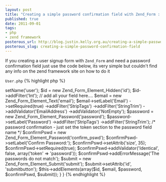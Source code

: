 ```yaml
--- 
layout: post
title: "Creating a simple password confirmation field with Zend_Form : How to"
published: true
date: 2011-09-01
tags: 
- php
- zend framework
posterous_url: http://blog.justin.kelly.org.au/creating-a-simple-password-confirmation-field
posterous_slug: creating-a-simple-password-confirmation-field
---
```

If you creating a user signup form with `Zend_Form` and need a password confirmation field just use the code below, its very simple but couldn't find any info on the zend framework site on how to do it

`User.php`
{% highlight php %}
<?php
 
class Application_Form_User extends Zend_Form
{
 
    public function init()
    {
        /* Form Elements & Other Definitions Here ... */
 
        $this->setName('user');
        $id = new Zend_Form_Element_Hidden('id');
        $id->addFilter('Int');
        // add all your field here....
 
        $email = new Zend_Form_Element_Text('email');
        $email->setLabel('Email')
            ->setRequired(true)
            ->addFilter('StripTags')
            ->addFilter('StringTrim')
            ->addValidator('EmailAddress')
            ->addValidator('NotEmpty');
 
        $password = new Zend_Form_Element_Password('password');
        $password->setLabel('Password')
            ->addFilter('StripTags')
            ->addFilter('StringTrim');
 
        /* password confirmation - just set the token section to the password field name */
        $confirmPswd = new Zend_Form_Element_Password('confirm_pswd');
        $confirmPswd->setLabel('Confirm Password:');
        $confirmPswd->setAttrib('size', 35);
        $confirmPswd->setRequired(true);
        $confirmPswd->addValidator('Identical', false, array('token' => 'password'));
        $confirmPswd->addErrorMessage('The passwords do not match');
 
        $submit = new Zend_Form_Element_Submit('submit');
        $submit->setAttrib('id', 'submitbutton');
        $this->addElements(array($id,   
             $email, $password, $confirmPswd,
        $submit));
    }
 
}
{% endhighlight %}
